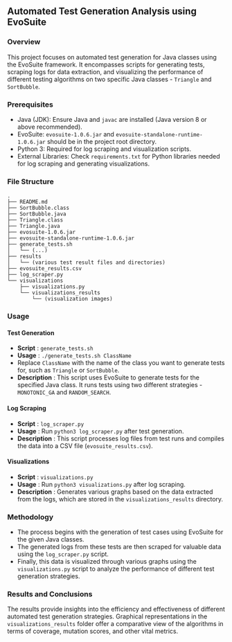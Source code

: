 ## Automated Test Generation Analysis using EvoSuite

### Overview

This project focuses on automated test generation for Java classes using the EvoSuite framework. It encompasses scripts for generating tests, scraping logs for data extraction, and visualizing the performance of different testing algorithms on two specific Java classes - `Triangle` and `SortBubble`.

### Prerequisites

* Java (JDK): Ensure Java and `javac` are installed (Java version 8 or above recommended).
* EvoSuite: `evosuite-1.0.6.jar` and `evosuite-standalone-runtime-1.0.6.jar` should be in the project root directory.
* Python 3: Required for log scraping and visualization scripts.
* External Libraries: Check `requirements.txt` for Python libraries needed for log scraping and generating visualizations.


### File Structure

```plaintext
.
├── README.md
├── SortBubble.class
├── SortBubble.java
├── Triangle.class
├── Triangle.java
├── evosuite-1.0.6.jar
├── evosuite-standalone-runtime-1.0.6.jar
├── generate_tests.sh
│   └── (...)
├── results
│   └── (various test result files and directories)
├── evosuite_results.csv
├── log_scraper.py
└── visualizations
    ├── visualizations.py
    └── visualizations_results
        └── (visualization images)
```


### Usage

#### Test Generation

* **Script** : `generate_tests.sh`
* **Usage** : `./generate_tests.sh ClassName`
* Replace `ClassName` with the name of the class you want to generate tests for, such as `Triangle` or `SortBubble`.
* **Description** : This script uses EvoSuite to generate tests for the specified Java class. It runs tests using two different strategies - `MONOTONIC_GA` and `RANDOM_SEARCH`.

#### Log Scraping

* **Script** : `log_scraper.py`
* **Usage** : Run `python3 log_scraper.py` after test generation.
* **Description** : This script processes log files from test runs and compiles the data into a CSV file (`evosuite_results.csv`).

#### Visualizations

* **Script** : `visualizations.py`
* **Usage** : Run `python3 visualizations.py` after log scraping.
* **Description** : Generates various graphs based on the data extracted from the logs, which are stored in the `visualizations_results` directory.

### Methodology

* The process begins with the generation of test cases using EvoSuite for the given Java classes.
* The generated logs from these tests are then scraped for valuable data using the `log_scraper.py` script.
* Finally, this data is visualized through various graphs using the `visualizations.py` script to analyze the performance of different test generation strategies.

### Results and Conclusions

The results provide insights into the efficiency and effectiveness of different automated test generation strategies. Graphical representations in the `visualizations_results` folder offer a comparative view of the algorithms in terms of coverage, mutation scores, and other vital metrics.
